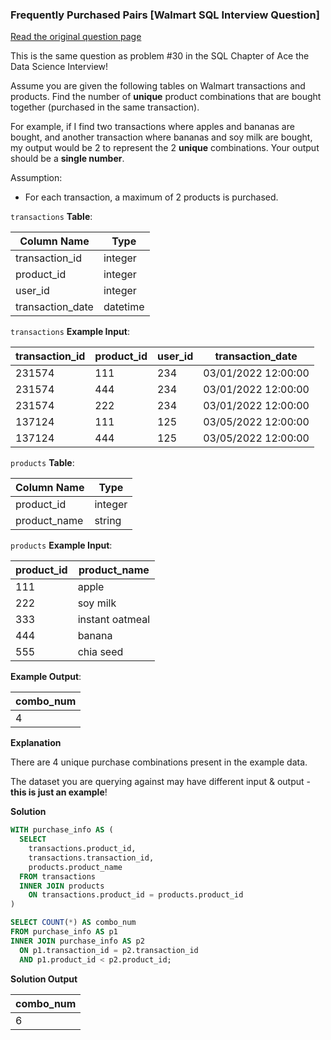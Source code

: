 ### Frequently Purchased Pairs [Walmart SQL Interview Question]


<a href="https://datalemur.com/questions/frequently-purchased-pairs">Read the original question page</a>

This is the same question as problem #30 in the SQL Chapter of Ace the Data Science Interview!

Assume you are given the following tables on Walmart transactions and products. Find the number of **unique** product combinations that are bought together (purchased in the same transaction).

For example, if I find two transactions where apples and bananas are bought, and another transaction where bananas and soy milk are bought, my output would be 2 to represent the 2 **unique** combinations. Your output should be a **single number**.

Assumption:

- For each transaction, a maximum of 2 products is purchased.




`transactions` **Table**:

| **Column Name**  | **Type** |
|------------------|----------|
| transaction_id   | integer  |
| product_id       | integer  |
| user_id          | integer  |
| transaction_date | datetime |

`transactions` **Example Input**:

| **transaction_id** | **product_id** | **user_id** | **transaction_date** |
|--------------------|----------------|-------------|----------------------|
| 231574             | 111            | 234         | 03/01/2022 12:00:00  |
| 231574             | 444            | 234         | 03/01/2022 12:00:00  |
| 231574             | 222            | 234         | 03/01/2022 12:00:00  |
| 137124             | 111            | 125         | 03/05/2022 12:00:00  |
| 137124             | 444            | 125         | 03/05/2022 12:00:00  |


`products` **Table**:

| **Column Name** | **Type** |
|-----------------|----------|
| product_id      | integer  |
| product_name    | string   |


`products` **Example Input**:

| **product_id** | **product_name** |
|----------------|------------------|
| 111            | apple            |
| 222            | soy milk         |
| 333            | instant oatmeal  |
| 444            | banana           |
| 555            | chia seed        |

**Example Output**:

| **combo_num** |
|---------------|
| 4             |

**Explanation**

There are 4 unique purchase combinations present in the example data.

The dataset you are querying against may have different input & output - **this is just an example**!


**Solution**

```sql
WITH purchase_info AS (
  SELECT
    transactions.product_id,
    transactions.transaction_id,
    products.product_name
  FROM transactions
  INNER JOIN products
  	ON transactions.product_id = products.product_id
)

SELECT COUNT(*) AS combo_num
FROM purchase_info AS p1
INNER JOIN purchase_info AS p2
  ON p1.transaction_id = p2.transaction_id
  AND p1.product_id < p2.product_id;
```


**Solution Output**

| **combo_num** |
|---------------|
| 6             |

